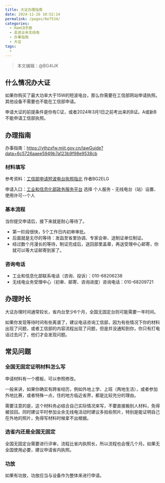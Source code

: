 ```yaml
---
title: 大证办理指南
date: 2024-11-26 10:52:14
permalink: /pages/6e7534/
categories:
  - HamCQ手册
  - 走进业余无线电
  - 办事指南
  - 大证
tags:
  - 
---
```


> 本文编辑：@BG4IJK

## 什么情况办大证

如果你购买了最大功率大于15W的短波电台，那么你需要在工信部网站申请执照。其他设备不需要也不能在工信部申请。

申请大证的前提条件是你有C证，或者2024年3月1日之前考出来的B证。A或新B不能申请工信部执照。

## 办理指南

办事指南：https://ythzxfw.miit.gov.cn/lawGuide?data=6c5726aaee5949b7a123b9f98e9538cb

### 材料填写

参考资料：[工信部申请短波电台执照指北](https://forum.hamcq.cn/d/151) 作者BG2ELG

申请入口：[工业和信息化部政务服务平台](https://ythzxfw.miit.gov.cn/businessHandle) 选择 个人服务 - 无线电台（站）设置、使用许可--个人

### 基本流程

当你提交申请后，接下来就是耐心等待了。

* 第一阶段很快，5个工作日内初审审批。
* 后面就是无尽的等待：发函至省里协调、专家会审、送制证单位制证。
* 经过数个月漫长的等待，制证完成后，送回部里盖章，再送受理中心邮寄，你就可以等大证邮寄到家了。

### 咨询电话

* 工业和信息化部联系电话（咨询、投诉）：010-68206238
* 无线电业务受理中心（初审、邮寄、咨询进度）咨询电话：010-68209721

## 办理时长

大证办理时间通常较长，省内台至少6个月，全国无固定台则可能需要一年时间。

如果你发现等待时间有些离谱了，建议电话咨询工信部，因为有些情况下你的材料出现了问题，或者工信部的内容流程出现了问题，但是并没通知到你，你只有打电话过去问了，他们才会发现问题。

## 常见问题

### 全国无固定证明材料怎么写

申请材料有一个模板，可以参照修改。

一般来讲，如果你确实有跨省经历，例如外地上学、上班（两地生活），或者参加外地比赛，或者特殊一点，住的地方临近省界，都是比较充分的理由。

需要注意的是，这个材料务必结合自己实际情况来写，不要直接搬别人材料，免得被驳回。同时建议平时参加业余无线电活动时建议多拍些照片，特别是能证明自己在外地的照片，免得写材料时候拿不出根据。

### 选省内还是全国无固定

全国无固定台需要进行评审，流程比省内执照长，所以流程也会慢几个月。如果无全国使用必要，建议申请省内执照。

### 功放

如果有功放，功放应当与设备作为整体来进行申请。
